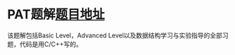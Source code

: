 PAT题解[题目地址](pat.zju.edu.cn/contests)
===
该题解包括Basic Level，Advanced Level以及数据结构学习与实验指导的全部习题，代码是用C/C++写的。
